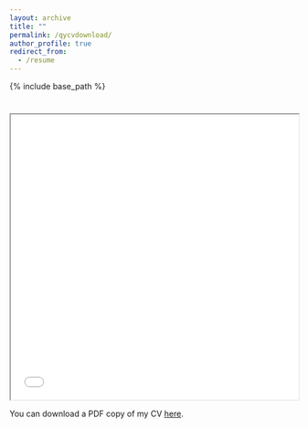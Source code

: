 ```yaml
---
layout: archive
title: ""
permalink: /qycvdownload/
author_profile: true
redirect_from:
  - /resume
---
```


{% include base_path %}


<html>
  <body>
    <h1></h1>
    <iframe src="/files/qycv.pdf" width="100%" height="500px">
    </iframe>
  </body>
</html>
<p>You can download a PDF copy of my CV <a href="/files/qycv.pdf">here</a>.</p>
